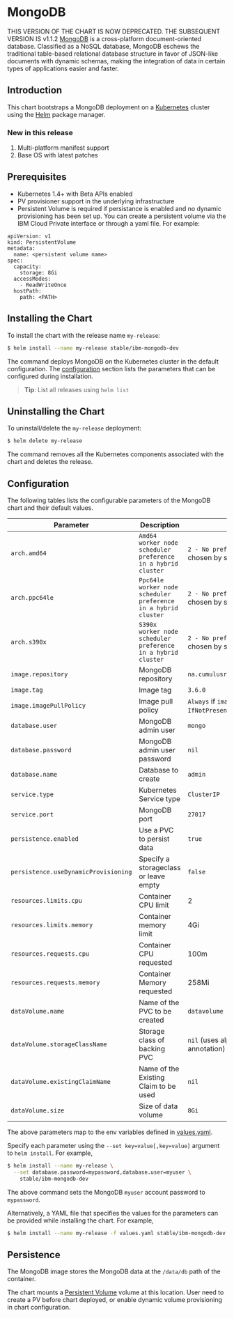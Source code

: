 # MongoDB
THIS VERSION OF THE CHART IS NOW DEPRECATED. THE SUBSEQUENT VERSION IS v1.1.2
[MongoDB](https://www.mongodb.com/) is a cross-platform document-oriented database. Classified as a NoSQL database, MongoDB eschews the traditional table-based relational database structure in favor of JSON-like documents with dynamic schemas, making the integration of data in certain types of applications easier and faster.

## Introduction

This chart bootstraps a MongoDB deployment on a [Kubernetes](http://kubernetes.io) cluster using the [Helm](https://helm.sh) package manager.

### New in this release

1. Multi-platform manifest support
2. Base OS with latest patches

## Prerequisites

- Kubernetes 1.4+ with Beta APIs enabled
- PV provisioner support in the underlying infrastructure
- Persistent Volume is required if persistance is enabled and no dynamic provisioning has been set up. You can create a persistent volume via the IBM Cloud Private interface or through a yaml file. For example:

```
apiVersion: v1
kind: PersistentVolume
metadata:
  name: <persistent volume name>
spec:
  capacity:
    storage: 8Gi
  accessModes:
    - ReadWriteOnce
  hostPath:
    path: <PATH>
```

## Installing the Chart

To install the chart with the release name `my-release`:

```bash
$ helm install --name my-release stable/ibm-mongodb-dev
```

The command deploys MongoDB on the Kubernetes cluster in the default configuration. The [configuration](#configuration) section lists the parameters that can be configured during installation.

> **Tip**: List all releases using `helm list`

## Uninstalling the Chart

To uninstall/delete the `my-release` deployment:

```bash
$ helm delete my-release
```

The command removes all the Kubernetes components associated with the chart and deletes the release.

## Configuration

The following tables lists the configurable parameters of the MongoDB chart and their default values.

|                  Parameter                   |             Description               |                         Default                          |
|----------------------------------------------|---------------------------------------|----------------------------------------------------------|
| `arch.amd64`                  | `Amd64 worker node scheduler preference in a hybrid cluster` | `2 - No preference` - worker node is chosen by scheduler       |
| `arch.ppc64le`                | `Ppc64le worker node scheduler preference in a hybrid cluster` | `2 - No preference` - worker node is chosen by scheduler       |
| `arch.s390x`                  | `S390x worker node scheduler preference in a hybrid cluster` | `2 - No preference` - worker node is chosen by scheduler       |
| `image.repository`                           | MongoDB repository                    | `na.cumulusrepo.com/hcicp_dev/mongodb`                   |
| `image.tag`                                  | Image tag                             | `3.6.0`                      	                          |
| `image.imagePullPolicy`                      | Image pull policy                     | `Always` if `imageTag` is `latest`, else `IfNotPresent`. |
| `database.user`                              | MongoDB admin user                    | `mongo`                                                  |
| `database.password`                          | MongoDB admin user password           | `nil`                                                    |
| `database.name`                              | Database to create                    | `admin`                                                  |
| `service.type`                               | Kubernetes Service type               | `ClusterIP`                                              |
| `service.port`                               | MongoDB port                          | `27017`                                                  |
| `persistence.enabled`                        | Use a PVC to persist data             | `true`                                                   |
| `persistence.useDynamicProvisioning`         | Specify a storageclass or leave empty | `false`                                                  |
| `resources.limits.cpu`                       | Container CPU limit                   | 2                   |
| `resources.limits.memory`                    | Container memory limit                | 4Gi                |
| `resources.requests.cpu`                     | Container CPU requested               | 100m                |
| `resources.requests.memory`                  | Container Memory requested            | 258Mi                 |
| `dataVolume.name`                            | Name of the PVC to be created         | `datavolume`                                             |
| `dataVolume.storageClassName`                | Storage class of backing PVC          | `nil` (uses alpha storage class annotation)              |
| `dataVolume.existingClaimName`               | Name of the Existing Claim to be used | `nil`                                                    |
| `dataVolume.size`                            | Size of data volume                   | `8Gi`                                                    |

The above parameters map to the env variables defined in [values.yaml](https://github.com/IBM/charts/blob/master/stable/ibm-mongodb-dev/values.yaml). 


Specify each parameter using the `--set key=value[,key=value]` argument to `helm install`. For example,

```bash
$ helm install --name my-release \
  --set database.password=mypassword,database.user=myuser \
    stable/ibm-mongodb-dev
```

The above command sets the MongoDB `myuser` account password to `mypassword`. 

Alternatively, a YAML file that specifies the values for the parameters can be provided while installing the chart. For example,

```bash
$ helm install --name my-release -f values.yaml stable/ibm-mongodb-dev
```

## Persistence

The MongoDB image stores the MongoDB data at the `/data/db` path of the container.

The chart mounts a [Persistent Volume](http://kubernetes.io/docs/user-guide/persistent-volumes/) volume at this location. User need to create a PV before chart deployed, or enable dynamic volume provisioning in chart configuration.
